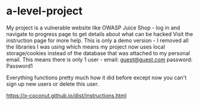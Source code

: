 # a-level-project
My project is a vulnerable website like OWASP Juice Shop - log in and navigate to progress page to get details about what can be hacked
Visit the instruction page for more help.
This is only a demo version - I removed all the libraries I was using which means my project now uses local storage/cookies instead of the database that was attached to my personal email.
This means there is only 1 user - email: guest@guest.com password: Password1 


Everything functions pretty much how it did before except now you can't sign up new users or delete this user.

https://x-coconut.github.io/dist/instructions.html
